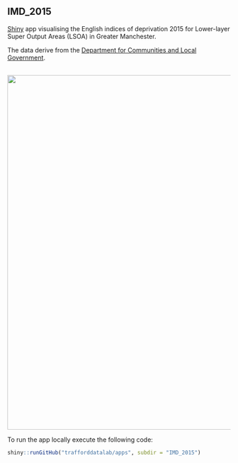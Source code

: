 ## IMD_2015

[Shiny](https://cran.r-project.org/web/packages/shiny/index.html) app visualising the English indices of deprivation 2015 for Lower-layer Super Output Areas (LSOA) in Greater Manchester.

The data derive from the [Department for Communities and Local Government](https://www.gov.uk/government/statistics/english-indices-of-deprivation-2015).

<br>

<img src="https://github.com/traffordDataLab/shiny/blob/master/IMD_2015/screenshot.png" width="800">

<br />

To run the app locally execute the following code: 

``` r
shiny::runGitHub("trafforddatalab/apps", subdir = "IMD_2015")
```

